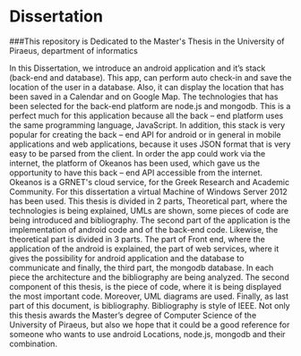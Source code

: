 # Dissertation
###This repository is Dedicated to the Master's Thesis in the University of Piraeus, department of informatics 

In this Dissertation, we introduce an android application and it’s stack (back-end and database). This app, can perform auto check-in and save the location of the user in a database. Also, it can display the location that has been saved in a Calendar and on Google Map.
The technologies that has been selected for the back-end platform are node.js and mongodb. This is a perfect much for this application because all the back – end platform uses the same programming language, JavaScript. In addition, this stack is very popular for creating the back – end API for android or in general in mobile applications and web applications, because it uses JSON format that is very easy to be parsed from the client. 
In order the app could work via the internet, the platform of Okeanos has been used, which gave us the opportunity to have this back – end API accessible from the internet. Okeanos is a GRNET's cloud service, for the Greek Research and Academic Community. For this dissertation a virtual Machine of Windows Server 2012 has been used.
This thesis is divided in 2 parts, Theoretical part, where the technologies is being explained, UMLs are shown, some pieces of code are being introduced and bibliography. The second part of the application is the implementation of android code and of the back-end code.
Likewise, the theoretical part is divided in 3 parts. The part of Front end, where the application of the android is explained, the part of web services, where it gives the possibility for android application and the database to communicate and finally, the third part, the mongodb database. In each piece the architecture and the bibliography are being analyzed.
The second component of this thesis, is the piece of code, where it is being displayed the most important code. Moreover, UML diagrams are used. Finally, as last part of this document, is bibliography. Bibliography is style of IEEE.
Not only this thesis awards the Master’s degree of Computer Science of the University of Piraeus, but also we hope that it could be a good reference for someone who wants to use android Locations, node.js, mongodb and their combination.
